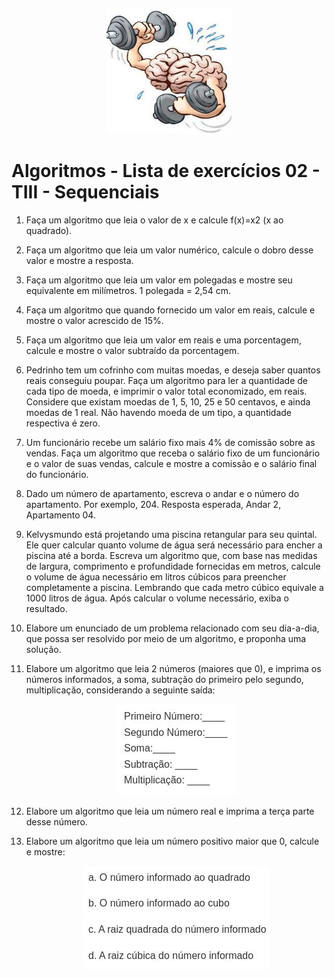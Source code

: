 <p align="center">
  <img src="./imagens/cerebro.png" alt="Cérebro" width="200" height="200">
</p>

# Algoritmos - Lista de exercícios 02 - TIII - Sequenciais

1) Faça um algoritmo que leia o valor de x e calcule f(x)=x2 (x ao quadrado).

2) Faça um algoritmo que leia um valor numérico, calcule o dobro desse valor e mostre a resposta.

3) Faça um algoritmo que leia um valor em polegadas e mostre seu equivalente em milímetros. 1 polegada = 2,54 cm.

4) Faça um algoritmo que quando fornecido um valor em reais, calcule e mostre o valor acrescido de 15%.

5) Faça um algoritmo que leia um valor em reais e uma porcentagem, calcule e mostre o valor subtraído da porcentagem.

6) Pedrinho tem um cofrinho com muitas moedas, e deseja saber quantos reais conseguiu poupar. Faça um algoritmo para ler a quantidade de cada tipo de moeda, e imprimir o valor total economizado, em reais. Considere que existam moedas de 1, 5, 10, 25 e 50 centavos, e ainda moedas de 1 real. Não havendo moeda de um tipo, a quantidade respectiva é zero.

7) Um funcionário recebe um salário fixo mais 4% de comissão sobre as vendas. Faça um algoritmo que receba o salário fixo de um funcionário e o valor de suas vendas, calcule e mostre a comissão e o salário final do funcionário.

8) Dado um número de apartamento, escreva o andar e o número do apartamento. Por exemplo, 204. Resposta esperada, Andar 2, Apartamento 04.

9) Kelvysmundo está projetando uma piscina retangular para seu quintal. Ele quer calcular quanto volume de água será necessário para encher a piscina até a borda. Escreva um algoritmo que, com base nas medidas de largura, comprimento e profundidade fornecidas em metros, calcule o volume de água necessário em litros
   cúbicos para preencher completamente a piscina. Lembrando que cada metro cúbico equivale a 1000 litros de água. Após calcular o volume necessário, exiba o resultado.

10) Elabore um enunciado de um problema relacionado com seu dia-a-dia, que possa ser resolvido por meio de um algoritmo, e proponha uma solução.

11) Elabore um algoritmo que leia 2 números (maiores que 0), e imprima os números informados, a soma, subtração do primeiro pelo segundo, multiplicação, considerando a seguinte saída: 
    
    <p align="center" >
    <img src="./imagens/respMultipla.jpg"> 
    </p>

12) Elabore um algoritmo que leia um número real e imprima a terça parte desse número.

13) Elabore um algoritmo que leia um número positivo maior que 0, calcule e mostre:
    
    <p align="center">
    <img src="./imagens/ex13.jpg">
    </p>